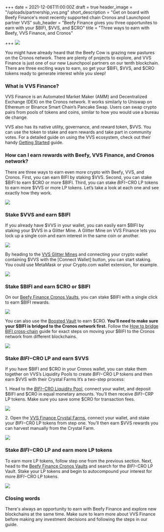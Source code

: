 +++
date = 2021-12-06T11:00:00Z
draft = true
header_image = "/uploads/partnership_vvs.png"
short_description = "Get on board with Beefy Finance's most recently supported chain Cronos and Launchpool partner VVS"
sub_header = "Beefy Finance gives you three opportunites to earn with your $BIFI, $VVS, and $CRO"
title = "Three ways to earn with Beefy, VVS Finance, and Cronos"

+++
![](/uploads/partnership_vvs.png)

You might have already heard that the Beefy Cow is grazing new pastures on the Cronos network. There are plenty of projects to explore, and VVS Finance is just one of our new Launchpool partners on our tenth blockchain. There are three exciting ways to earn, so get your $BIFI, $VVS, and $CRO tokens ready to generate interest while you sleep!

### What is VVS Finance?

VVS Finance is an Automated Market Maker (AMM) and Decentralized Exchange (DEX) on the Cronos network. It works similarly to Uniswap on Ethereum or Binance Smart Chain’s Pancake Swap. Users can swap crypto pairs from pools of tokens and coins, similar to how you would use a bureau de change.

VVS also has its native utility, governance, and reward token, $VVS. You can use the token to stake and earn rewards and take part in community votes. For a detailed guide on using the VVS ecosystem, check out their handy [Getting Started](https://docs.vvs.finance/getting-started) guide.

### How can I earn rewards with Beefy, VVS Finance, and Cronos network?

There are three ways to earn even more crypto with Beefy, VVS, and Cronos. First, you can earn BIFI by staking $VVS. Second, you can stake $BIFI to earn $CRO or more $BIFI. Third, you can stake $BIFI-$CRO LP tokens to earn more $VVS or more LP tokens. Let’s take a look at each one and see exactly how they work.

![](/uploads/vvs_staking_guide.png)

### Stake $VVS and earn $BIFI

If you already have $VVS in your wallet, you can easily earn $BIFI by staking your $VVS in a Glitter Mine. A Glitter Mine on VVS FInance lets you lock up a single coin and earn interest in the same coin or another.

![](/uploads/glitter_mines.png)

By heading to the [VVS Glitter Mines](https://vvs.finance/mines ) and connecting your crypto wallet containing $VVS with the \[Connect Wallet\] button, you can start staking. You could use MetaMask or your Crypto.com wallet extension, for example.

![](/uploads/vvs1.png)

### Stake $BIFI and earn $CRO or $BIFI

On our [Beefy Finance Cronos Vaults](https://app.beefy.finance/#/cronos), you can stake $BIFI with a single click to earn $BIFI rewards.

![](/uploads/vvs2.png)

You can also use the [Boosted Vault](https://app.beefy.finance/#/cronos/stake) to earn $CRO. **You’ll need to make sure your $BIFI is bridged to the Cronos network first.** Follow the [How to bridge BIFI cross-chain](https://docs.beefy.finance/moo/faq/how-to-guides/how-to-bridge-bifi-cross-chain) guide for exact steps on moving your $BIFI to the Cronos network from different blockchains.

![](/uploads/vvs3.png)

### Stake $BIFI-$CRO LP and earn $VVS

If you have $BIFI and $CRO in your Cronos wallet, you can stake them together on VVS’s Liquidity Pools to create $BIFI-$CRO LP tokens and then earn $VVS with their Crystal Farms It’s a two-step process:

1\. Head to the [$BIFI-$CRO Liquidity Pool](https://vvs.finance/add/CRO/0xe6801928061CDbE32AC5AD0634427E140EFd05F9), connect your wallet, and deposit $BIFI and $CRO in equal monetary amounts. You’ll then receive $BIFI-$CRP LP tokens. Make sure you save some $CRO for transaction fees.

![](/uploads/vss4.png)

2\. Open the [VVS Finance Crystal Farms](https://vvs.finance/farms), connect your wallet, and stake your $BIFI-$CRO LP tokens from step one. You’ll then earn $VVS rewards you can harvest manually from the Crystal Farm.

![](/uploads/vvw.png)

### Stake $BIFI-$CRO LP and earn more LP tokens

To earn more LP tokens, follow step one from the previous section. Next, head to the [Beefy Finance Cronos Vaults](https://app.beefy.finance/#/cronos) and search for the $BIFI-$CRO LP Vault. Stake your LP tokens and begin to autocompound your interest for more $BIFI-$CRO LP tokens.

![](/uploads/bifi-cro-1.png)

### Closing words

There's always an opportunity to earn with Beefy Finance and explore new blockchains at the same time. Make sure to learn more about VVS Finance before making any investment decisions and following the steps in our guide. 